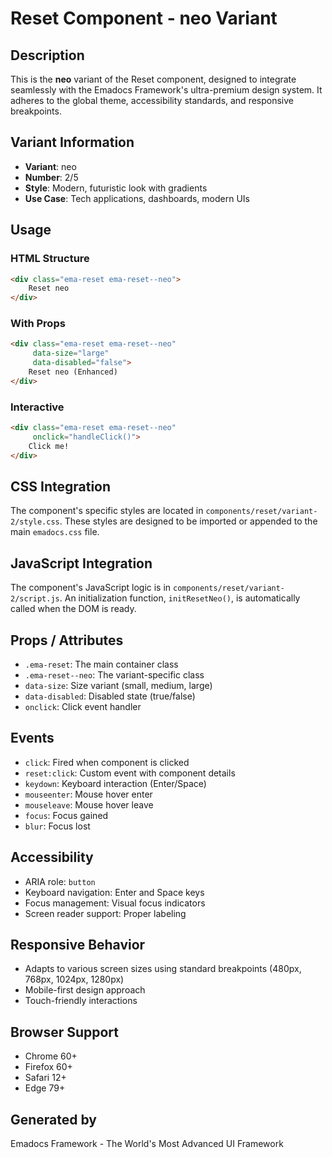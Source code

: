 # Reset Component - neo Variant

## Description
This is the **neo** variant of the Reset component, designed to integrate seamlessly with the Emadocs Framework's ultra-premium design system. It adheres to the global theme, accessibility standards, and responsive breakpoints.

## Variant Information
- **Variant**: neo
- **Number**: 2/5
- **Style**: Modern, futuristic look with gradients
- **Use Case**: Tech applications, dashboards, modern UIs

## Usage

### HTML Structure
```html
<div class="ema-reset ema-reset--neo">
    Reset neo
</div>
```

### With Props
```html
<div class="ema-reset ema-reset--neo" 
     data-size="large" 
     data-disabled="false">
    Reset neo (Enhanced)
</div>
```

### Interactive
```html
<div class="ema-reset ema-reset--neo" 
     onclick="handleClick()">
    Click me!
</div>
```

## CSS Integration
The component's specific styles are located in `components/reset/variant-2/style.css`. These styles are designed to be imported or appended to the main `emadocs.css` file.

## JavaScript Integration
The component's JavaScript logic is in `components/reset/variant-2/script.js`. An initialization function, `initResetNeo()`, is automatically called when the DOM is ready.

## Props / Attributes
- `.ema-reset`: The main container class
- `.ema-reset--neo`: The variant-specific class
- `data-size`: Size variant (small, medium, large)
- `data-disabled`: Disabled state (true/false)
- `onclick`: Click event handler

## Events
- `click`: Fired when component is clicked
- `reset:click`: Custom event with component details
- `keydown`: Keyboard interaction (Enter/Space)
- `mouseenter`: Mouse hover enter
- `mouseleave`: Mouse hover leave
- `focus`: Focus gained
- `blur`: Focus lost

## Accessibility
- ARIA role: `button`
- Keyboard navigation: Enter and Space keys
- Focus management: Visual focus indicators
- Screen reader support: Proper labeling

## Responsive Behavior
- Adapts to various screen sizes using standard breakpoints (480px, 768px, 1024px, 1280px)
- Mobile-first design approach
- Touch-friendly interactions

## Browser Support
- Chrome 60+
- Firefox 60+
- Safari 12+
- Edge 79+

## Generated by
Emadocs Framework - The World's Most Advanced UI Framework
